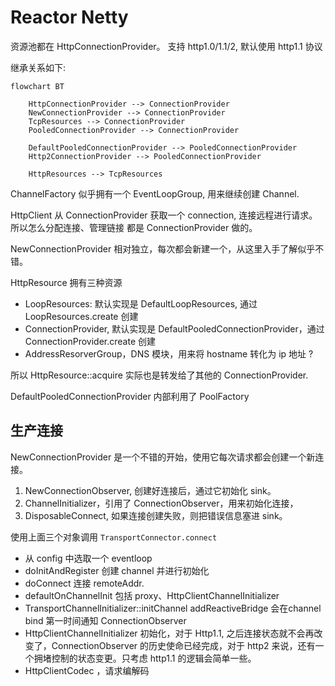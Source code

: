 # Reactor Netty

资源池都在 HttpConnectionProvider。
支持 http1.0/1.1/2, 默认使用 http1.1 协议

继承关系如下:

```{mermaid}
flowchart BT

    HttpConnectionProvider --> ConnectionProvider
    NewConnectionProvider --> ConnectionProvider
    TcpResources --> ConnectionProvider
    PooledConnectionProvider --> ConnectionProvider

    DefaultPooledConnectionProvider --> PooledConnectionProvider
    Http2ConnectionProvider --> PooledConnectionProvider

    HttpResources --> TcpResources
```

ChannelFactory 似乎拥有一个 EventLoopGroup, 用来继续创建 Channel.

HttpClient 从 ConnectionProvider 获取一个 connection, 连接远程进行请求。所以怎么分配连接、管理链接 都是 ConnectionProvider 做的。

NewConnectionProvider 相对独立，每次都会新建一个，从这里入手了解似乎不错。

HttpResource 拥有三种资源

- LoopResources: 默认实现是 DefaultLoopResources, 通过 LoopResources.create 创建
- ConnectionProvider, 默认实现是 DefaultPooledConnectionProvider，通过 ConnectionProvider.create 创建
- AddressResorverGroup，DNS 模块，用来将 hostname 转化为 ip 地址 ?

所以 HttpResource::acquire 实际也是转发给了其他的 ConnectionProvider.

DefaultPooledConnectionProvider 内部利用了 PoolFactory

## 生产连接

NewConnectionProvider 是一个不错的开始，使用它每次请求都会创建一个新连接。

1. NewConnectionObserver, 创建好连接后，通过它初始化 sink。
2. ChannelInitializer，引用了 ConnectionObserver，用来初始化连接，
3. DisposableConnect, 如果连接创建失败，则把错误信息塞进 sink。

使用上面三个对象调用 `TransportConnector.connect`

- 从 config 中选取一个 eventloop
- doInitAndRegister 创建 channel 并进行初始化
- doConnect 连接 remoteAddr.
- defaultOnChannelInit 包括 proxy、HttpClientChannelInitializer
- TransportChannelInitializer::initChannel addReactiveBridge 会在channel bind 第一时间通知 ConnectionObserver
- HttpClientChannelInitializer 初始化，对于 Http1.1, 之后连接状态就不会再改变了，ConnectionObserver 的历史使命已经完成，对于 http2 来说，还有一个拥堵控制的状态变更。只考虑 http1.1 的逻辑会简单一些。
- HttpClientCodec ，请求编解码
